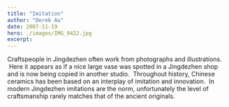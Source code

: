 ```yaml
---
title: "Imitation"
author: "Derek Au"
date: 2007-11-19
hero: ./images/IMG_9422.jpg
excerpt: 
---
```


Craftspeople in Jingdezhen often work from photographs and illustrations.  Here it appears as if a nice large vase was spotted in a Jingdezhen shop and is now being copied in another studio.  Throughout history, Chinese ceramics has been based on an interplay of imitation and innovation.  In modern Jingdezhen imitations are the norm, unfortunately the level of craftsmanship rarely matches that of the ancient originals.

